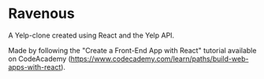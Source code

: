 # Ravenous
A Yelp-clone created using React and the Yelp API. 

Made by following the "Create a Front-End App with React" tutorial available on CodeAcademy (https://www.codecademy.com/learn/paths/build-web-apps-with-react).
